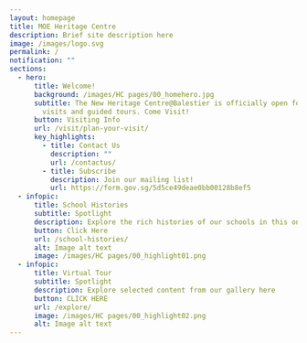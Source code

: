 ```yaml
---
layout: homepage
title: MOE Heritage Centre
description: Brief site description here
image: /images/logo.svg
permalink: /
notification: ""
sections:
  - hero:
      title: Welcome!
      background: /images/HC pages/00_homehero.jpg
      subtitle: The New Heritage Centre@Balestier is officially open for walk-in
        visits and guided tours. Come Visit!
      button: Visiting Info
      url: /visit/plan-your-visit/
      key_highlights:
        - title: Contact Us
          description: ""
          url: /contactus/
        - title: Subscribe
          description: Join our mailing list!
          url: https://form.gov.sg/5d5ce49deae0bb00128b8ef5
  - infopic:
      title: School Histories
      subtitle: Spotlight
      description: Explore the rich histories of our schools in this online repository.
      button: Click Here
      url: /school-histories/
      alt: Image alt text
      image: /images/HC pages/00_highlight01.png
  - infopic:
      title: Virtual Tour
      subtitle: Spotlight
      description: Explore selected content from our gallery here
      button: CLICK HERE
      url: /explore/
      image: /images/HC pages/00_highlight02.png
      alt: Image alt text
---
```

